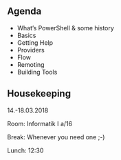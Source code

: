 ---
---

<section data-markdown>

## Agenda 

- What’s PowerShell & some history
- Basics
- Getting Help
- Providers
- Flow
- Remoting
- Building Tools

</section>
<section data-markdown>
<script type="text/template">
<!-- .slide: data-background="#ff0000" -->

## Agenda 

- What have you done with PS?
- What would you like to learn?

</script>
</section>
<section data-markdown>

## Housekeeping

14.-18.03.2018

Room: Informatik I a/16

Break: Whenever you need one ;-)

Lunch: 12:30 

</section>
